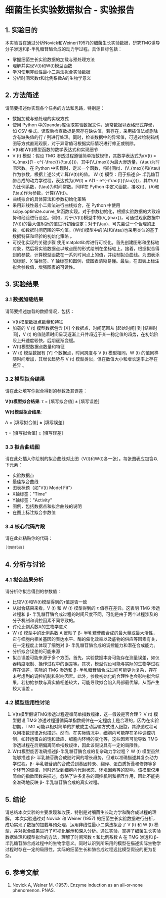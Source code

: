 # 细菌生长实验数据拟合 - 实验报告

## 1. 实验目的

本实验旨在通过分析Novick和Weiner(1957)的细菌生长实验数据，研究TMG诱导分子渗透和β-半乳糖苷酶合成的动力学过程。具体目标包括：

- 掌握细菌生长实验数据的加载与预处理方法
- 理解并实现V(t)和W(t)模型函数
- 学习使用非线性最小二乘法拟合实验数据
- 分析时间常数τ和比例系数A的生物学意义

## 2. 方法简述

请简要描述你实现各个任务的方法和思路，特别是：

- 数据加载与预处理的实现方式
- 使用 Python 中的pandas库读取实验数据文件，通常数据以表格形式存储，如 CSV 格式。读取后检查数据是否存在缺失值，若存在，采用插值法或删除含有缺失值的行 / 列进行处理。同时，检查数据中的异常值，可通过绘制箱线图等方式直观观察，对于异常值可根据实际情况进行修正或剔除。
- V(t)和W(t)模型函数的数学表达式和实现细节
- V (t) 模型：假设 TMG 渗透过程遵循简单指数规律，其数学表达式为\(V(t) = V_{max}(1 - e^{-\frac{t}{\tau}})\)，其中\(V_{max}\)为最大渗透量，\(\tau\)为时间常数。在 Python 中实现时，定义一个函数，将时间\(t\)、\(V_{max}\)和\(\tau\)作为参数，根据上述公式计算\(V(t)\)的值。
W (t) 模型：用于描述 β- 半乳糖苷酶合成的动力学过程，表达式为\(W(t) = A(1 - e^{-\frac{t}{\tau}})\)，其中\(A\)为比例系数，\(\tau\)为时间常数。同样在 Python 中定义函数，接收\(t\)、\(A\)和\(\tau\)作为参数，计算\(W(t)\)。
- 曲线拟合的具体算法和参数初始化策略
- 采用非线性最小二乘法进行曲线拟合，在 Python 中使用scipy.optimize.curve_fit函数实现。对于参数初始化，根据实验数据的大致趋势和经验进行设定。例如，对于\(V(t)\)模型中的\(V_{max}\)，可通过观察数据中\(V(t)\)的最大值附近的值进行初始设定；对于\(\tau\)，可先尝试一个合理的正数，如数据时间范围的平均值。\(W(t)\)模型中的\(A\)和\(\tau\)也采用类似的基于数据特征和经验的初始化策略 。
- 可视化实现的关键步骤
使用matplotlib库进行可视化。首先创建图形和坐标轴对象，然后将实验数据点以散点图的形式绘制在坐标轴上。接着，根据拟合得到的参数，计算模型函数在一系列时间点上的值，并绘制拟合曲线。为图表添加标题、X 轴标签、Y 轴标签和图例，使图表清晰易懂。最后，在图表上标注拟合参数值，增强图表的可读性。
## 3. 实验结果

### 3.1 数据加载结果

请简要描述加载的数据情况，包括：
- V(t)模型数据点数量和特征
- 加载的 V (t) 模型数据包含 [X] 个数据点，时间范围从 [起始时间] 到 [结束时间]，V (t) 的值随着时间呈现逐渐上升并趋近于某一稳定值的趋势，在初始阶段上升速度较快，后期逐渐变缓。
- W(t)模型数据点数量和特征
- W (t) 模型数据有 [Y] 个数据点，时间跨度与 V (t) 模型相同，W (t) 的值同样随时间增加，其增长趋势与 V (t) 模型类似，但在数值大小和增长速率上存在差异 。

### 3.2 模型拟合结果

请在此处填写你拟合得到的参数及其误差：

**V(t)模型拟合结果**:
τ = [填写拟合值] ± [填写误差]

**W(t)模型拟合结果**:

A = [填写拟合值] ± [填写误差]

τ = [填写拟合值] ± [填写误差]


### 3.3 拟合曲线图

请在此处插入你绘制的拟合曲线对比图（V(t)和W(t)各一张）。每张图表应包含以下元素：

- 实验数据点
- 最佳拟合曲线
- 图表标题（如"V(t) Model Fit"）
- X轴标签："Time"
- Y轴标签："Activity"
- 图例，包括数据点和拟合曲线的说明
- 在图上标注拟合参数值

### 3.4 核心代码片段

请在此处粘贴你的代码：

```python
[你的代码]
```
## 4. 分析与讨论
### 4.1 拟合结果分析
请分析你拟合得到的参数值：

- 比较V(t)和W(t)模型得到的τ值是否一致
- 从拟合结果来看，V (t) 和 W (t) 模型得到的 τ 值存在差异。这表明 TMG 渗透过程和 β- 半乳糖苷酶合成过程的时间尺度不同，可能是由于两个过程涉及的分子机制和调控因素不同导致的。
- 讨论比例系数A的生物学意义
- W (t) 模型中的比例系数 A 反映了 β- 半乳糖苷酶合成的最大量或最大活性，它与细胞内相关基因的表达水平、酶的催化效率以及底物的供应等因素有关，在一定程度上体现了细胞对 β- 半乳糖苷酶合成的调控能力和潜在合成能力。
- 分析拟合误差的可能来源
- 拟合误差可能来源于多个方面。首先，实验数据本身可能存在测量误差，如仪器精度限制、操作过程中的误差等。其次，模型假设可能与实际的生物学过程存在偏差，实际的 TMG 渗透和 β- 半乳糖苷酶合成过程可能更为复杂，存在未考虑到的调控机制和影响因素。此外，参数初始化的合理性也会影响拟合结果，若初始参数与真实值相差较大，可能导致拟合陷入局部最优解，从而产生较大误差 。

### 4.2 模型适用性讨论
1. V(t)模型假设TMG渗透过程遵循简单指数规律，这一假设是否合理？
 V (t) 模型假设 TMG 渗透过程遵循简单指数规律在一定程度上是合理的，因为在实验初期，TMG 可能以相对简单的扩散或主动运输方式进入细胞，其渗透过程可以用指数规律近似描述。然而，在实际情况中，细胞内可能存在多种调控机制，如转运蛋白的饱和效应、细胞内环境的变化等，这些因素可能导致 TMG 渗透过程在后期偏离简单指数规律，因此该假设具有一定的局限性。
3. W(t)模型能否准确描述β-半乳糖苷酶合成的复杂动力学过程？
 W (t) 模型虽然能够描述 β- 半乳糖苷酶合成随时间的增长趋势，但难以准确描述其复杂动力学过程。β- 半乳糖苷酶的合成受到基因转录、翻译、蛋白质折叠和修饰等多个环节的调控，同时还受到细胞内代谢状态、环境因素等的影响。该模型仅用简单的指数函数来描述，忽略了许多复杂的调控机制和相互作用，因此不能完全准确地反映 β- 半乳糖苷酶合成的真实过程。

## 5. 结论
请总结本次实验的主要发现和收获，特别是对细菌生长动力学和酶合成过程的理解。
本次实验通过对 Novick 和 Weiner (1957) 的细菌生长实验数据进行分析，成功实现了数据的加载与预处理，运用非线性最小二乘法拟合了 V (t) 和 W (t) 模型，并对拟合结果进行了可视化展示和深入分析。通过实验，掌握了细菌生长实验数据处理和模型拟合的方法，理解了时间常数 τ 和比例系数 A 在 TMG 渗透和 β- 半乳糖苷酶合成过程中的生物学意义。同时认识到所采用的模型在描述实际生物学过程时存在一定的局限性，实际的细菌生长和酶合成过程远比模型假设的更为复杂。
## 6. 参考文献
1. Novick A, Weiner M. (1957). Enzyme induction as an all-or-none phenomenon. PNAS.
